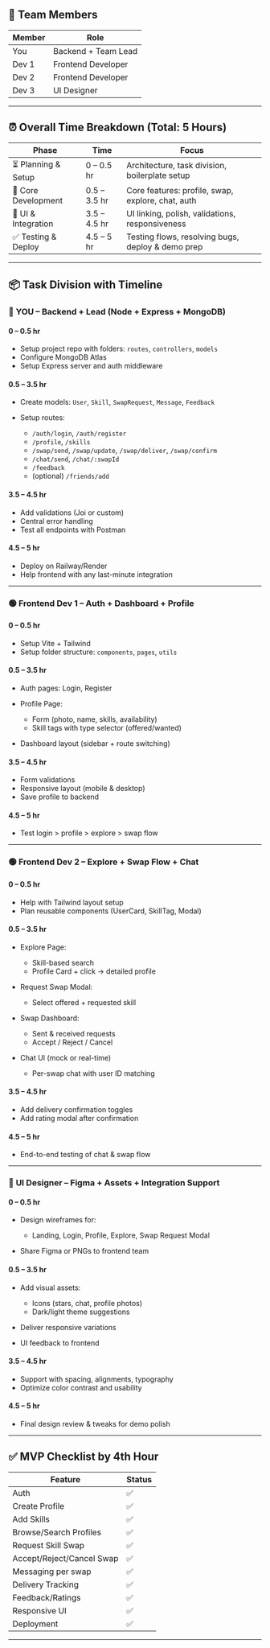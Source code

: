 ## 👥 Team Members

| Member | Role                |
| ------ | ------------------- |
| You    | Backend + Team Lead |
| Dev 1  | Frontend Developer  |
| Dev 2  | Frontend Developer  |
| Dev 3  | UI Designer         |

---

## ⏰ Overall Time Breakdown (Total: 5 Hours)

| Phase               | Time         | Focus                                             |
| ------------------- | ------------ | ------------------------------------------------- |
| ⏳ Planning & Setup  | 0 – 0.5 hr   | Architecture, task division, boilerplate setup    |
| 🚀 Core Development | 0.5 – 3.5 hr | Core features: profile, swap, explore, chat, auth |
| 🎨 UI & Integration | 3.5 – 4.5 hr | UI linking, polish, validations, responsiveness   |
| ✅ Testing & Deploy  | 4.5 – 5 hr   | Testing flows, resolving bugs, deploy & demo prep |

---

## 📦 Task Division with Timeline

### 🔴 **YOU – Backend + Lead (Node + Express + MongoDB)**

#### 0 – 0.5 hr

* Setup project repo with folders: `routes`, `controllers`, `models`
* Configure MongoDB Atlas
* Setup Express server and auth middleware

#### 0.5 – 3.5 hr

* Create models: `User`, `Skill`, `SwapRequest`, `Message`, `Feedback`
* Setup routes:

  * `/auth/login`, `/auth/register`
  * `/profile`, `/skills`
  * `/swap/send`, `/swap/update`, `/swap/deliver`, `/swap/confirm`
  * `/chat/send`, `/chat/:swapId`
  * `/feedback`
  * (optional) `/friends/add`

#### 3.5 – 4.5 hr

* Add validations (Joi or custom)
* Central error handling
* Test all endpoints with Postman

#### 4.5 – 5 hr

* Deploy on Railway/Render
* Help frontend with any last-minute integration

---

### 🟢 **Frontend Dev 1 – Auth + Dashboard + Profile**

#### 0 – 0.5 hr

* Setup Vite + Tailwind
* Setup folder structure: `components`, `pages`, `utils`

#### 0.5 – 3.5 hr

* Auth pages: Login, Register
* Profile Page:

  * Form (photo, name, skills, availability)
  * Skill tags with type selector (offered/wanted)
* Dashboard layout (sidebar + route switching)

#### 3.5 – 4.5 hr

* Form validations
* Responsive layout (mobile & desktop)
* Save profile to backend

#### 4.5 – 5 hr

* Test login > profile > explore > swap flow

---

### 🟢 **Frontend Dev 2 – Explore + Swap Flow + Chat**

#### 0 – 0.5 hr

* Help with Tailwind layout setup
* Plan reusable components (UserCard, SkillTag, Modal)

#### 0.5 – 3.5 hr

* Explore Page:

  * Skill-based search
  * Profile Card + click → detailed profile
* Request Swap Modal:

  * Select offered + requested skill
* Swap Dashboard:

  * Sent & received requests
  * Accept / Reject / Cancel
* Chat UI (mock or real-time)

  * Per-swap chat with user ID matching

#### 3.5 – 4.5 hr

* Add delivery confirmation toggles
* Add rating modal after confirmation

#### 4.5 – 5 hr

* End-to-end testing of chat & swap flow

---

### 🔵 **UI Designer – Figma + Assets + Integration Support**

#### 0 – 0.5 hr

* Design wireframes for:

  * Landing, Login, Profile, Explore, Swap Request Modal
* Share Figma or PNGs to frontend team

#### 0.5 – 3.5 hr

* Add visual assets:

  * Icons (stars, chat, profile photos)
  * Dark/light theme suggestions
* Deliver responsive variations
* UI feedback to frontend

#### 3.5 – 4.5 hr

* Support with spacing, alignments, typography
* Optimize color contrast and usability

#### 4.5 – 5 hr

* Final design review & tweaks for demo polish

---

## ✅ MVP Checklist by 4th Hour

| Feature                   | Status |
| ------------------------- | ------ |
| Auth                      | ✅      |
| Create Profile            | ✅      |
| Add Skills                | ✅      |
| Browse/Search Profiles    | ✅      |
| Request Skill Swap        | ✅      |
| Accept/Reject/Cancel Swap | ✅      |
| Messaging per swap        | ✅      |
| Delivery Tracking         | ✅      |
| Feedback/Ratings          | ✅      |
| Responsive UI             | ✅      |
| Deployment                | ✅      |

---